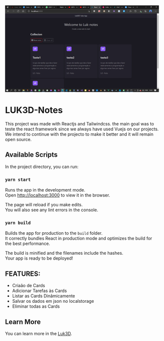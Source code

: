 
![ScreenShot 01](/img01.png)

# LUK3D-Notes
This project was made with Reactjs and Tailwindcss. the main goal was to teste the react framework since we always have used Vuejs on our projects. We intend to continue with the projecto to make it better and it will remain open source.

## Available Scripts

In the project directory, you can run:

### `yarn start`

Runs the app in the development mode.\
Open [http://localhost:3000](http://localhost:3000) to view it in the browser.

The page will reload if you make edits.\
You will also see any lint errors in the console.

### `yarn build`

Builds the app for production to the `build` folder.\
It correctly bundles React in production mode and optimizes the build for the best performance.

The build is minified and the filenames include the hashes.\
Your app is ready to be deployed!

## FEATURES:
* Criaão de Cards
* Adicionar Tarefas às Cards
* Listar as Cards Dinâmicamente
* Salvar os dados em json no localstorage
* Eliminar todas as Cards

## Learn More

You can learn more in the [Luk3D](https://www.luk3d.com).


